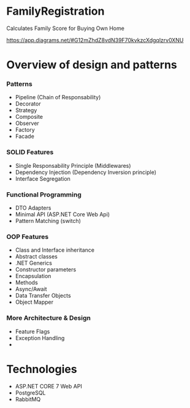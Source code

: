 # FamilyRegistration
Calculates Family Score for Buying Own Home 

https://app.diagrams.net/#G12mZhdZ8vdN39F70kvkzcXdgqlzrv0XNU


# Overview of design and patterns

### Patterns

* Pipeline (Chain of Responsability)
* Decorator
* Strategy
* Composite
* Observer
* Factory
* Facade


### SOLID Features

* Single Responsability Principle (Middlewares)
* Dependency Injection (Dependency Inversion principle)
* Interface Segregation


### Functional Programming

* DTO Adapters
* Minimal API (ASP.NET Core Web Api)
* Pattern Matching (switch)

### OOP Features

* Class and Interface inheritance
* Abstract classes
* .NET Generics
* Constructor parameters
* Encapsulation
* Methods
* Async/Await
* Data Transfer Objects
* Object Mapper

### More Architecture & Design

* Feature Flags
* Exception Handling
* 

# Technologies

* ASP.NET CORE 7 Web API
* PostgreSQL
* RabbitMQ